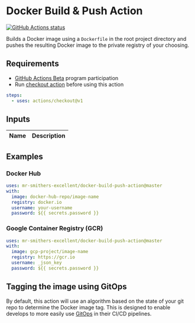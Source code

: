 # Docker Build & Push Action
<p><a href="https://github.com/mr-smithers-excellent/docker-build-push-action"><img alt="GitHub Actions status" src="https://github.com/mr-smithers-excellent/docker-build-push-action/workflows/Tests/badge.svg"></a></p>

Builds a Docker image using a `Dockerfile` in the root project directory and pushes the resulting Docker image to the private registry of your choosing.

## Requirements

* [GitHub Actions Beta](https://github.com/features/actions) program participation
* Run [checkout action](https://github.com/actions/checkout) before using this action
```yaml
steps:
  - uses: actions/checkout@v1
```

## Inputs

| Name | Description |
|------|-------------|

## Examples

### Docker Hub

```yaml
uses: mr-smithers-excellent/docker-build-push-action@master
with:
  image: docker-hub-repo/image-name
  registry: docker.io
  username: your-username
  password: ${{ secrets.password }}
```

### Google Container Registry (GCR)

```yaml
uses: mr-smithers-excellent/docker-build-push-action@master
with:
  image: gcp-project/image-name
  registry: https://gcr.io
  username: _json_key
  password: ${{ secrets.password }}
```

## Tagging the image using GitOps

By default, this action will use an algorithm based on the state of your git repo to determine the Docker image tag. This is designed to enable develops to more easily use [GitOps](https://dzone.com/articles/what-is-gitops-really) in their CI/CD pipelines.
